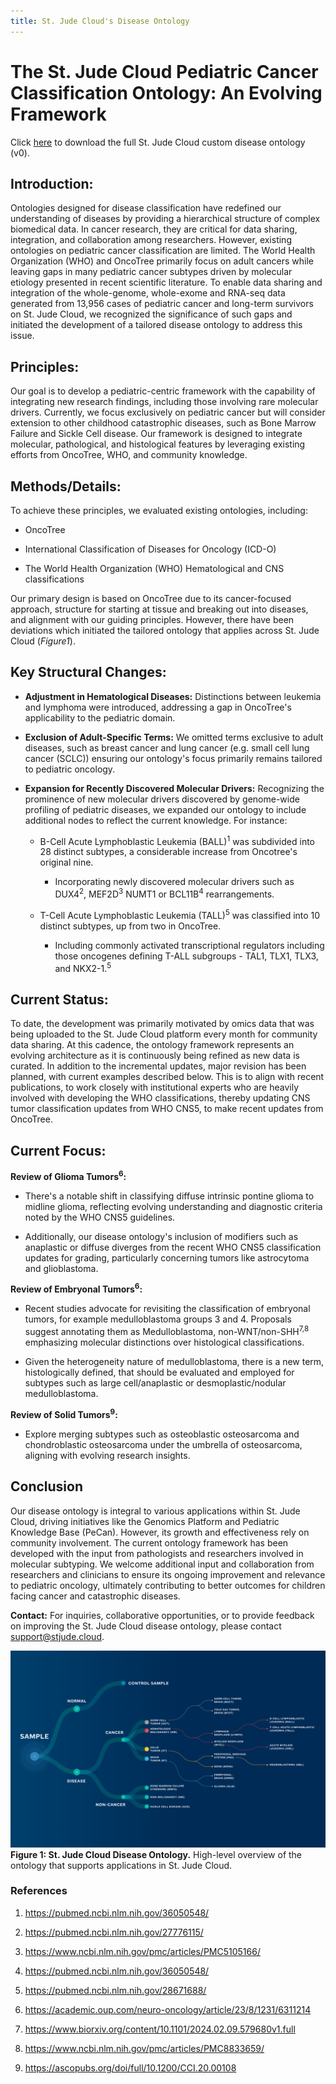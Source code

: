 ```yaml
---
title: St. Jude Cloud's Disease Ontology
---
```


# The St. Jude Cloud Pediatric Cancer Classification Ontology: An Evolving Framework  

Click [here](https://permalinks.stjude.cloud/permalinks/st-jude-cloud-ontology) to download the full St. Jude Cloud custom disease ontology (v0). 

## Introduction: 

Ontologies designed for disease classification have redefined our understanding of diseases by providing a hierarchical structure of complex biomedical data. In cancer research, they are critical for data sharing, integration, and collaboration among researchers. However, existing ontologies on pediatric cancer classification are limited. The World Health Organization (WHO) and OncoTree primarily focus on adult cancers while leaving gaps in many pediatric cancer subtypes driven by molecular etiology presented in recent scientific literature. To enable data sharing and integration of the whole-genome, whole-exome and RNA-seq data generated from 13,956 cases of pediatric cancer and long-term survivors on St. Jude Cloud, we recognized the significance of such gaps and initiated the development of a tailored disease ontology to address this issue. 

## Principles: 

Our goal is to develop a pediatric-centric framework with the capability of integrating new research findings, including those involving rare molecular drivers. Currently, we focus exclusively on pediatric cancer but will consider extension to other childhood catastrophic diseases, such as Bone Marrow Failure and Sickle Cell disease. Our framework is designed to integrate molecular, pathological, and histological features by leveraging existing efforts from OncoTree, WHO, and community knowledge. 

## Methods/Details: 

To achieve these principles, we evaluated existing ontologies, including:  

- OncoTree 

- International Classification of Diseases for Oncology (ICD-O) 

- The World Health Organization (WHO) Hematological and CNS classifications 

  
Our primary design is based on OncoTree due to its cancer-focused approach, structure for starting at tissue and breaking out into diseases, and alignment with our guiding principles. However, there have been deviations which initiated the tailored ontology that applies across St. Jude Cloud (*Figure1*). 

 
## Key Structural Changes: 

- **Adjustment in Hematological Diseases:** Distinctions between leukemia and lymphoma were introduced, addressing a gap in OncoTree's applicability to the pediatric domain. 

- **Exclusion of Adult-Specific Terms:** We omitted terms exclusive to adult diseases, such as breast cancer and lung cancer (e.g. small cell lung cancer (SCLC)) ensuring our ontology's focus primarily remains tailored to pediatric oncology. 

- **Expansion for Recently Discovered Molecular Drivers:** Recognizing the prominence of new molecular drivers discovered by genome-wide profiling of pediatric diseases, we expanded our ontology to include additional nodes to reflect the current knowledge. For instance: 

    - B-Cell Acute Lymphoblastic Leukemia (BALL)<sup>1</sup> was subdivided into 28 distinct subtypes, a considerable increase from Oncotree's original nine. 

        - Incorporating newly discovered molecular drivers such as DUX4<sup>2</sup>, MEF2D<sup>3</sup> NUMT1 or BCL11B<sup>4</sup> rearrangements. 

    - T-Cell Acute Lymphoblastic Leukemia (TALL)<sup>5</sup> was classified into 10 distinct subtypes, up from two in OncoTree. 

        - Including commonly activated transcriptional regulators including those oncogenes defining T-ALL subgroups - TAL1, TLX1, TLX3, and NKX2-1.<sup>5</sup>

## Current Status:  

To date, the development was primarily motivated by omics data that was being uploaded to the St. Jude Cloud platform every month for community data sharing. At this cadence, the ontology framework represents an evolving architecture as it is continuously being refined as new data is curated. In addition to the incremental updates, major revision has been planned, with current examples described below. This is to align with recent publications, to work closely with institutional experts who are heavily involved with developing the WHO classifications, thereby updating CNS tumor classification updates from WHO CNS5, to make recent updates from OncoTree.

## Current Focus: 

 **Review of Glioma Tumors<sup>6</sup>:**

- There's a notable shift in classifying diffuse intrinsic pontine glioma to midline glioma, reflecting evolving understanding and diagnostic criteria noted by the WHO CNS5 guidelines. 

- Additionally, our disease ontology's inclusion of modifiers such as anaplastic or diffuse diverges from the recent WHO CNS5 classification updates for grading, particularly concerning tumors like astrocytoma and glioblastoma. 

**Review of Embryonal Tumors<sup>6</sup>:** 

- Recent studies advocate for revisiting the classification of embryonal tumors, for example medulloblastoma groups 3 and 4. Proposals suggest annotating them as Medulloblastoma, non-WNT/non-SHH<sup>7,8</sup> emphasizing molecular distinctions over histological classifications.  

- Given the heterogeneity nature of medulloblastoma, there is a new term, histologically defined, that should be evaluated and employed for subtypes such as large cell/anaplastic or desmoplastic/nodular medulloblastoma.  

**Review of Solid Tumors<sup>9</sup>:**  

- Explore merging subtypes such as osteoblastic osteosarcoma and chondroblastic osteosarcoma under the umbrella of osteosarcoma, aligning with evolving research insights. 

## Conclusion 
Our disease ontology is integral to various applications within St. Jude Cloud, driving initiatives like the Genomics Platform and Pediatric Knowledge Base (PeCan). However, its growth and effectiveness rely on community involvement. The current ontology framework has been developed with the input from pathologists and researchers involved in molecular subtyping. We welcome additional input and collaboration from researchers and clinicians to ensure its ongoing improvement and relevance to pediatric oncology, ultimately contributing to better outcomes for children facing cancer and catastrophic diseases. 

 
**Contact:** For inquiries, collaborative opportunities, or to provide feedback on improving the St. Jude Cloud disease ontology, please contact support@stjude.cloud. 

![](./hierarchy.png)
**Figure 1: St. Jude Cloud Disease Ontology.** High-level overview of the ontology that supports applications in St. Jude Cloud.  

### References 

1. https://pubmed.ncbi.nlm.nih.gov/36050548/ 

2.  https://pubmed.ncbi.nlm.nih.gov/27776115/  

3. https://www.ncbi.nlm.nih.gov/pmc/articles/PMC5105166/  

4.  https://pubmed.ncbi.nlm.nih.gov/36050548/  

5. https://pubmed.ncbi.nlm.nih.gov/28671688/  

6. https://academic.oup.com/neuro-oncology/article/23/8/1231/6311214  

7. https://www.biorxiv.org/content/10.1101/2024.02.09.579680v1.full 

8. https://www.ncbi.nlm.nih.gov/pmc/articles/PMC8833659/ 

9. https://ascopubs.org/doi/full/10.1200/CCI.20.00108 
